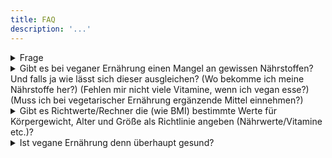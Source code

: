 ```yaml
---
title: FAQ
description: '...'
---
```



<details>
<summary>
    Frage
</summary>

Antwort
</details>


<details>
<summary>
    Gibt es bei veganer Ernährung einen Mangel an gewissen Nährstoffen? Und falls ja wie lässt sich dieser ausgleichen? (Wo bekomme ich meine Nährstoffe her?) (Fehlen mir nicht viele Vitamine, wenn ich vegan esse?) (Muss ich bei vegetarischer Ernährung ergänzende Mittel einnehmen?)
</summary>

Grundsätzlich kann jeder Nährstoff über pflanzliche Ernährung aufgenommen werden, mit der Ausnahme von B12, welches Veganer*innen auf jeden Fall supplementieren sollten.
Zu allen möglicherweise kritischen Nährstoffe findet ihr auf der Homepage dafür dedizierte Seiten. Eine Überprüfung der eigenen Blutwerte ist in vielen Fällen äußerst sinnvoll.
-> Siehe: [Ernährung](/ernährung)
</details>


<details>
<summary>
    Gibt es Richtwerte/Rechner die (wie BMI) bestimmte Werte für Körpergewicht, Alter und Größe als Richtlinie angeben (Nährwerte/Vitamine etc.)?
</summary>

Hier gibt es eine Tabelle mit Richtwerten, veröffentlicht auf der Grundlage der DGE (Deutsche Gesellschaft für Ernährung e.V.)  
https://www.ernaehrung.de/tipps/allgemeine_infos/ernaehr13.php
</details>


<details>
<summary>
    Ist vegane Ernährung denn überhaupt gesund?
</summary>

Eine vegane Ernährung garantiert nicht gleichzeitig eine gesunde Ernährung.
Auch als Veganer*in kann man sich ungesund ernähren.
Grundsätzlich lassen Studien und Untersuchungen aber darauf schließen, dass gerade rotes und verarbeitetes Fleisch als krebsfördernd gilt. Ebenso haben pflanzliche Lebensmittel bessere gesundheitliche Effekte. Siehe: Proteine
Außerdem tendieren Veganer*innen dazu, sich intensiver mit ihrer Ernährung und wichtigen Nährstoffen auseinanderzusetzen. Was dazu führt, dass Veganer*innen zum Beispiel seltener an Übergewicht und Adipositas Typ 2 erkranken.
</details>
